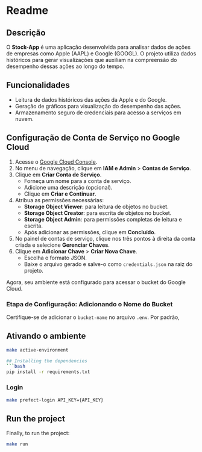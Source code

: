 # Readme

## Descrição

O **Stock-App** é uma aplicação desenvolvida para analisar dados de ações de empresas como Apple (AAPL) e Google (GOOGL). O projeto utiliza dados históricos para gerar visualizações que auxiliam na compreensão do desempenho dessas ações ao longo do tempo.

## Funcionalidades

- Leitura de dados históricos das ações da Apple e do Google.
- Geração de gráficos para visualização do desempenho das ações.
- Armazenamento seguro de credenciais para acesso a serviços em nuvem.


## Configuração de Conta de Serviço no Google Cloud

1. Acesse o [Google Cloud Console](https://console.cloud.google.com).  
2. No menu de navegação, clique em **IAM e Admin** > **Contas de Serviço**.  
3. Clique em **Criar Conta de Serviço**.  
   - Forneça um nome para a conta de serviço.  
   - Adicione uma descrição (opcional).  
   - Clique em **Criar e Continuar**.  
4. Atribua as permissões necessárias:  
   - **Storage Object Viewer**: para leitura de objetos no bucket.  
   - **Storage Object Creator**: para escrita de objetos no bucket.  
   - **Storage Object Admin**: para permissões completas de leitura e escrita.  
   - Após adicionar as permissões, clique em **Concluído**.  
5. No painel de contas de serviço, clique nos três pontos à direita da conta criada e selecione **Gerenciar Chaves**.  
6. Clique em **Adicionar Chave** > **Criar Nova Chave**.  
   - Escolha o formato JSON.  
   - Baixe o arquivo gerado e salve-o como `credentials.json` na raiz do projeto.  

Agora, seu ambiente está configurado para acessar o bucket do Google Cloud.

### Etapa de Configuração: Adicionando o Nome do Bucket

Certifique-se de adicionar o `bucket-name` no arquivo `.env`. Por padrão,

## Ativando o ambiente  
```bash
make active-environment

## Installing the dependencies
```bash
pip install -r requirements.txt
```  

###  Login 

```bash
make prefect-login API_KEY={API_KEY}
```  

## Run the project

Finally, to run the project:

```bash
make run
```  



